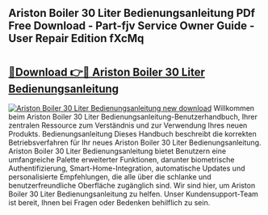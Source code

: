 ## Ariston Boiler 30 Liter Bedienungsanleitung PDf Free Download - Part-fjv Service Owner Guide - User Repair Edition fXcMq

# <h2><a href="http://df215o.blite.top/?on=Ariston+Boiler+30+Liter+Bedienungsanleitung">🔗Download 👉🔴 Ariston Boiler 30 Liter Bedienungsanleitung</a></h2>

[![Ariston Boiler 30 Liter Bedienungsanleitung new download](https://i.imgur.com/lujVjoI.png)](http://df215o.blite.top/?on=Ariston+Boiler+30+Liter+Bedienungsanleitung)
Willkommen beim Ariston Boiler 30 Liter Bedienungsanleitung-Benutzerhandbuch, Ihrer zentralen Ressource zum Verständnis und zur Verwendung Ihres neuen Produkts. Bedienungsanleitung Dieses Handbuch beschreibt die korrekten Betriebsverfahren für Ihr neues Ariston Boiler 30 Liter Bedienungsanleitung. Ariston Boiler 30 Liter Bedienungsanleitung bietet Benutzern eine umfangreiche Palette erweiterter Funktionen, darunter biometrische Authentifizierung, Smart-Home-Integration, automatische Updates und personalisierte Empfehlungen, die alle über die schlanke und benutzerfreundliche Oberfläche zugänglich sind. Wir sind hier, um Ariston Boiler 30 Liter Bedienungsanleitung zu helfen. Unser Kundensupport-Team ist bereit, Ihnen bei Fragen oder Bedenken behilflich zu sein.
